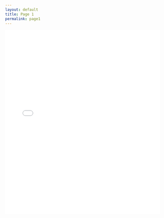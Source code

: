```yaml
---
layout: default
title: Page 1
permalink: page1
---
```


<div class="wide-graph">
    <iframe src="{{site.baseurl}}/konzum/htmls/TS_Dugopolje_OR_GEN_A.html" width="100%" height="600px" frameborder="0"></iframe>
</div>